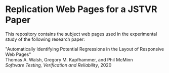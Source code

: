 # Replication Web Pages for a JSTVR Paper

This repository contains the subject web pages used in the experimental study of
the following research paper:

"Automatically Identifying Potential Regressions in the Layout of Responsive Web Pages" <br>
Thomas A. Walsh, Gregory M. Kapfhammer, and Phil McMinn <br>
<em>Software Testing, Verification and Reliability</em>, 2020
